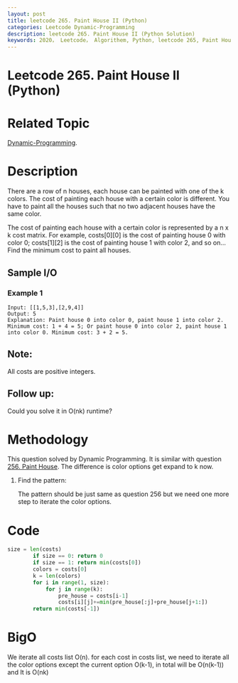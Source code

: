 ```yaml
---
layout: post
title: leetcode 265. Paint House II (Python)
categories: Leetcode Dynamic-Programming
description: leetcode 265. Paint House II (Python Solution)
keywords: 2020， Leetcode， Algorithem, Python, leetcode 265, Paint House II, zhenyu
---
```


# Leetcode 265. Paint House II (Python)

# Related Topic
<a href="/categories/#Dynamic-Programming" target="_blank"> Dynamic-Programming</a>.

# Description
There are a row of n houses, each house can be painted with one of the k colors. The cost of painting each house with a certain color is different. You have to paint all the houses such that no two adjacent houses have the same color.

The cost of painting each house with a certain color is represented by a n x k cost matrix. For example, costs[0][0] is the cost of painting house 0 with color 0; costs[1][2] is the cost of painting house 1 with color 2, and so on... Find the minimum cost to paint all houses.

## Sample I/O
### Example 1
```
Input: [[1,5,3],[2,9,4]]
Output: 5
Explanation: Paint house 0 into color 0, paint house 1 into color 2. Minimum cost: 1 + 4 = 5; Or paint house 0 into color 2, paint house 1 into color 0. Minimum cost: 3 + 2 = 5. 
```

## Note:
All costs are positive integers.

## Follow up:
Could you solve it in O(nk) runtime?

# Methodology
This question solved by Dynamic Programming. It is similar with question <a href="/2020/02/21/lc256/" target="_blank"> 256. Paint House</a>. The difference is color options get expand to k now.

1. Find the pattern: 
   
    The pattern should be just same as question 256 but we need one more step to iterate the color options.



# Code
```python
size = len(costs)
        if size == 0: return 0
        if size == 1: return min(costs[0])
        colors = costs[0]
        k = len(colors)
        for i in range(1, size):
            for j in range(k):
                pre_house = costs[i-1]
                costs[i][j]+=min(pre_house[:j]+pre_house[j+1:])
        return min(costs[-1])
```

# BigO
We iterate all costs list O(n). for each cost in costs list, we need to iterate all the color options except the current option O(k-1), in total will be O(n(k-1)) and It is O(nk)



